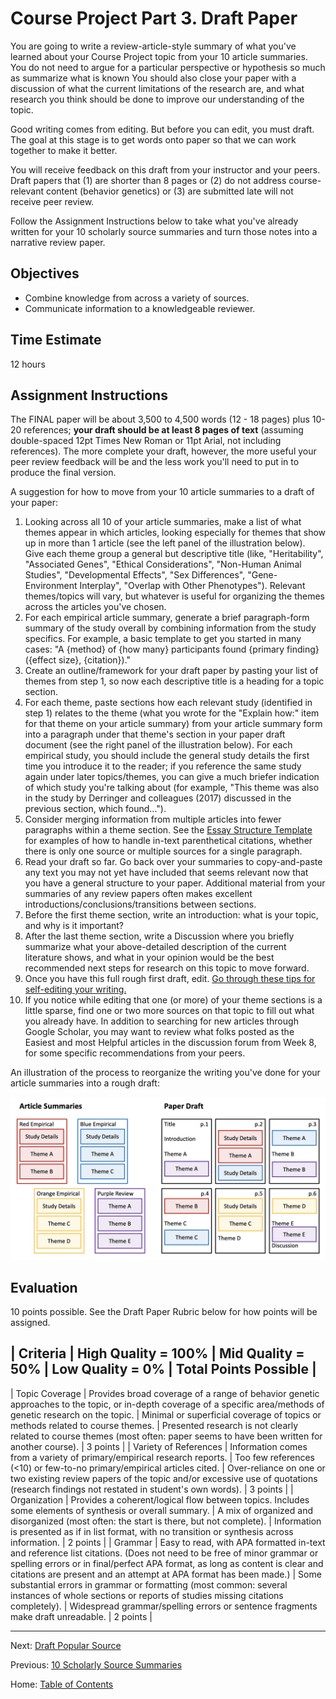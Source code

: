 # Course Project Part 3. Draft Paper

You are going to write a review-article-style summary of what you've learned about your Course Project topic from your 10 article summaries. You do not need to argue for a particular perspective or hypothesis so much as summarize what is known You should also close your paper with a discussion of what the current limitations of the research are, and what research you think should be done to improve our understanding of the topic.

Good writing comes from editing. But before you can edit, you must draft. The goal at this stage is to get words onto paper so that we can work together to make it better.

You will receive feedback on this draft from your instructor and your peers. Draft papers that (1) are shorter than 8 pages or (2) do not address course-relevant content (behavior genetics) or (3) are submitted late will not receive peer review.

Follow the Assignment Instructions below to take what you've already written for your 10 scholarly source summaries and turn those notes into a narrative review paper.

## Objectives

- Combine knowledge from across a variety of sources.
- Communicate information to a knowledgeable reviewer.

## Time Estimate

12 hours

## Assignment Instructions

The FINAL paper will be about 3,500 to 4,500 words (12 - 18 pages) plus 10-20 references; **your draft should be at least 8 pages of text** (assuming double-spaced 12pt Times New Roman or 11pt Arial, not including references). The more complete your draft, however, the more useful your peer review feedback will be and the less work you'll need to put in to produce the final version.

A suggestion for how to move from your 10 article summaries to a draft of your paper:

1. Looking across all 10 of your article summaries, make a list of what themes appear in which articles, looking especially for themes that show up in more than 1 article (see the left panel of the illustration below). Give each theme group a general but descriptive title (like, "Heritability", "Associated Genes", "Ethical Considerations", "Non-Human Animal Studies", "Developmental Effects", "Sex Differences", "Gene-Environment Interplay", "Overlap with Other Phenotypes"). Relevant themes/topics will vary, but whatever is useful for organizing the themes across the articles you've chosen.
2. For each empirical article summary, generate a brief paragraph-form summary of the study overall by combining information from the study specifics. For example, a basic template to get you started in many cases: "A {method} of {how many} participants found {primary finding} ({effect size}, {citation})."
3. Create an outline/framework for your draft paper by pasting your list of themes from step 1, so now each descriptive title is a heading for a topic section.
4. For each theme, paste sections how each relevant study (identified in step 1) relates to the theme (what you wrote for the "Explain how:" item for that theme on your article summary) from your article summary form into a paragraph under that theme's section in your paper draft document (see the right panel of the illustration below). For each empirical study, you should include the general study details the first time you introduce it to the reader; if you reference the same study again under later topics/themes, you can give a much briefer indication of which study you're talking about (for example, "This theme was also in the study by Derringer and colleagues (2017) discussed in the previous section, which found...").
5. Consider merging information from multiple articles into fewer paragraphs within a theme section. See the [Essay Structure Template](../materials/template_essay_structure.md) for examples of how to handle in-text parenthetical citations, whether there is only one source or multiple sources for a single paragraph.
6. Read your draft so far. Go back over your summaries to copy-and-paste any text you may not yet have included that seems relevant now that you have a general structure to your paper. Additional material from your summaries of any review papers often makes excellent introductions/conclusions/transitions between sections.
7. Before the first theme section, write an introduction: what is your topic, and why is it important?
8. After the last theme section, write a Discussion where you briefly summarize what your above-detailed description of the current literature shows, and what in your opinion would be the best recommended next steps for research on this topic to move forward.
9. Once you have this full rough first draft, edit. [Go through these tips for self-editing your writing.]()
10. If you notice while editing that one (or more) of your theme sections is a little sparse, find one or two more sources on that topic to fill out what you already have. In addition to searching for new articles through Google Scholar, you may want to review what folks posted as the Easiest and most Helpful articles in the discussion forum from Week 8, for some specific recommendations from your peers.

An illustration of the process to reorganize the writing you've done for your article summaries into a rough draft:

![An illustration of how to rearrange sections from the article summaries into a draft paper.](../img/illustration_organize_summaries_to_paper.png)

## Evaluation

10 points possible. See the Draft Paper Rubric below for how points will be assigned. 

| Criteria | High Quality = 100% | Mid Quality = 50% | Low Quality = 0% | Total Points Possible |
-------------
| Topic Coverage | Provides broad coverage of a range of behavior genetic approaches to the topic, or in-depth coverage of a specific area/methods of genetic research on the topic. | Minimal or superficial coverage of topics or methods related to course themes. | 
Presented research is not clearly related to course themes (most often: paper seems to have been written for another course). | 3 points |
| Variety of References | Information comes from a variety of primary/empirical research reports. | Too few references (<10) or few-to-no primary/empirical articles cited. | Over-reliance on one or two existing review papers of the topic and/or excessive use of quotations (research findings not restated in student's own words). | 3 points |
| Organization | Provides a coherent/logical flow between topics. Includes some elements of synthesis or overall summary. | A mix of organized and disorganized (most often: the start is there, but not complete). | Information is presented as if in list format, with no transition or synthesis across information. | 2 points |
| Grammar | Easy to read, with APA formatted in-text and reference list citations. (Does not need to be free of minor grammar or spelling errors or in final/perfect APA format, as long as content is clear and citations are present and an attempt at APA format has been made.) | Some substantial errors in grammar or formatting (most common: several instances of whole sections or reports of studies missing citations completely). | Widespread grammar/spelling errors or sentence fragments make draft unreadable. | 2 points |

-----------

Next: [Draft Popular Source](4_draft_popular_source.md)

Previous: [10 Scholarly Source Summaries](2_10_scholarly_source_summaries.md)

Home: [Table of Contents](../README.md)
